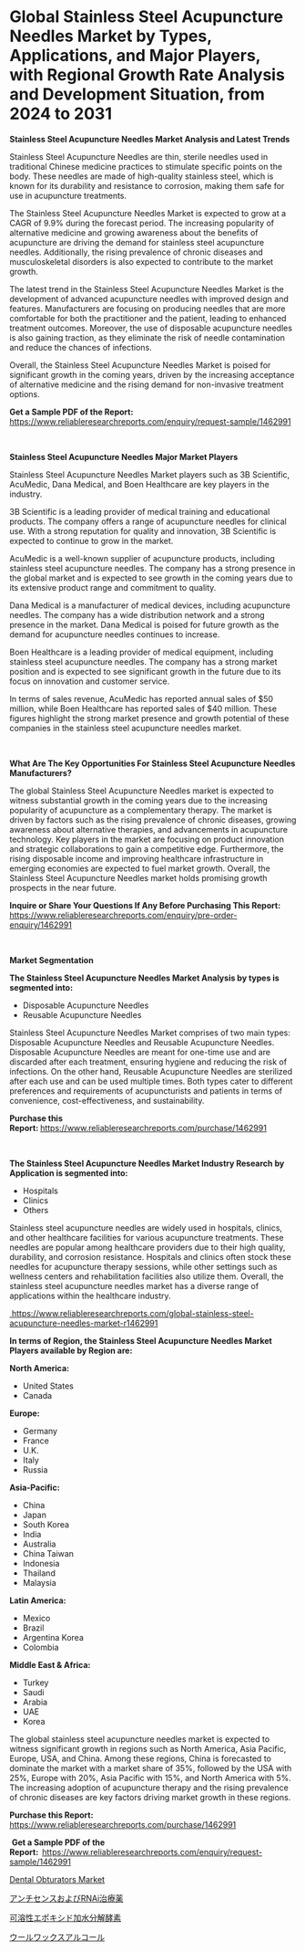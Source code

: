<p><h1>Global Stainless Steel Acupuncture Needles Market by Types, Applications, and Major Players, with Regional Growth Rate Analysis and Development Situation, from 2024 to 2031</h1></p><p><strong>Stainless Steel Acupuncture Needles Market Analysis and Latest Trends</strong></p>
<p><p>Stainless Steel Acupuncture Needles are thin, sterile needles used in traditional Chinese medicine practices to stimulate specific points on the body. These needles are made of high-quality stainless steel, which is known for its durability and resistance to corrosion, making them safe for use in acupuncture treatments.</p><p>The Stainless Steel Acupuncture Needles Market is expected to grow at a CAGR of 9.9% during the forecast period. The increasing popularity of alternative medicine and growing awareness about the benefits of acupuncture are driving the demand for stainless steel acupuncture needles. Additionally, the rising prevalence of chronic diseases and musculoskeletal disorders is also expected to contribute to the market growth.</p><p>The latest trend in the Stainless Steel Acupuncture Needles Market is the development of advanced acupuncture needles with improved design and features. Manufacturers are focusing on producing needles that are more comfortable for both the practitioner and the patient, leading to enhanced treatment outcomes. Moreover, the use of disposable acupuncture needles is also gaining traction, as they eliminate the risk of needle contamination and reduce the chances of infections.</p><p>Overall, the Stainless Steel Acupuncture Needles Market is poised for significant growth in the coming years, driven by the increasing acceptance of alternative medicine and the rising demand for non-invasive treatment options.</p></p>
<p><strong>Get a Sample PDF of the Report:&nbsp;</strong> <a href="https://www.reliableresearchreports.com/enquiry/request-sample/1462991">https://www.reliableresearchreports.com/enquiry/request-sample/1462991</a></p>
<p>&nbsp;</p>
<p><strong>Stainless Steel Acupuncture Needles Major Market Players</strong></p>
<p><p>Stainless Steel Acupuncture Needles Market players such as 3B Scientific, AcuMedic, Dana Medical, and Boen Healthcare are key players in the industry. </p><p>3B Scientific is a leading provider of medical training and educational products. The company offers a range of acupuncture needles for clinical use. With a strong reputation for quality and innovation, 3B Scientific is expected to continue to grow in the market. </p><p>AcuMedic is a well-known supplier of acupuncture products, including stainless steel acupuncture needles. The company has a strong presence in the global market and is expected to see growth in the coming years due to its extensive product range and commitment to quality.</p><p>Dana Medical is a manufacturer of medical devices, including acupuncture needles. The company has a wide distribution network and a strong presence in the market. Dana Medical is poised for future growth as the demand for acupuncture needles continues to increase.</p><p>Boen Healthcare is a leading provider of medical equipment, including stainless steel acupuncture needles. The company has a strong market position and is expected to see significant growth in the future due to its focus on innovation and customer service.</p><p>In terms of sales revenue, AcuMedic has reported annual sales of $50 million, while Boen Healthcare has reported sales of $40 million. These figures highlight the strong market presence and growth potential of these companies in the stainless steel acupuncture needles market.</p></p>
<p>&nbsp;</p>
<p><strong>What Are The Key Opportunities For Stainless Steel Acupuncture Needles Manufacturers?</strong></p>
<p><p>The global Stainless Steel Acupuncture Needles market is expected to witness substantial growth in the coming years due to the increasing popularity of acupuncture as a complementary therapy. The market is driven by factors such as the rising prevalence of chronic diseases, growing awareness about alternative therapies, and advancements in acupuncture technology. Key players in the market are focusing on product innovation and strategic collaborations to gain a competitive edge. Furthermore, the rising disposable income and improving healthcare infrastructure in emerging economies are expected to fuel market growth. Overall, the Stainless Steel Acupuncture Needles market holds promising growth prospects in the near future.</p></p>
<p><strong>Inquire or Share Your Questions If Any Before Purchasing This Report:</strong> <a href="https://www.reliableresearchreports.com/enquiry/pre-order-enquiry/1462991">https://www.reliableresearchreports.com/enquiry/pre-order-enquiry/1462991</a></p>
<p>&nbsp;</p>
<p><strong>Market Segmentation</strong></p>
<p><strong>The Stainless Steel Acupuncture Needles Market Analysis by types is segmented into:</strong></p>
<p><ul><li>Disposable Acupuncture Needles</li><li>Reusable Acupuncture Needles</li></ul></p>
<p><p>Stainless Steel Acupuncture Needles Market comprises of two main types: Disposable Acupuncture Needles and Reusable Acupuncture Needles. Disposable Acupuncture Needles are meant for one-time use and are discarded after each treatment, ensuring hygiene and reducing the risk of infections. On the other hand, Reusable Acupuncture Needles are sterilized after each use and can be used multiple times. Both types cater to different preferences and requirements of acupuncturists and patients in terms of convenience, cost-effectiveness, and sustainability.</p></p>
<p><strong>Purchase this Report:&nbsp;</strong><a href="https://www.reliableresearchreports.com/purchase/1462991">https://www.reliableresearchreports.com/purchase/1462991</a></p>
<p>&nbsp;</p>
<p><strong>The Stainless Steel Acupuncture Needles Market Industry Research by Application is segmented into:</strong></p>
<p><ul><li>Hospitals</li><li>Clinics</li><li>Others</li></ul></p>
<p><p>Stainless steel acupuncture needles are widely used in hospitals, clinics, and other healthcare facilities for various acupuncture treatments. These needles are popular among healthcare providers due to their high quality, durability, and corrosion resistance. Hospitals and clinics often stock these needles for acupuncture therapy sessions, while other settings such as wellness centers and rehabilitation facilities also utilize them. Overall, the stainless steel acupuncture needles market has a diverse range of applications within the healthcare industry.</p></p>
<p><a href="https://www.reliableresearchreports.com/global-stainless-steel-acupuncture-needles-market-r1462991">&nbsp;https://www.reliableresearchreports.com/global-stainless-steel-acupuncture-needles-market-r1462991</a></p>
<p><strong>In terms of Region, the Stainless Steel Acupuncture Needles Market Players available by Region are:</strong></p>
<p>
    <p> <strong> North America: </strong>
        <ul>
            <li>United States</li>
            <li>Canada</li>
        </ul>
        </p> 
    <p> <strong> Europe: </strong>
        <ul>
            <li>Germany</li>
            <li>France</li>
            <li>U.K.</li>
            <li>Italy</li>
            <li>Russia</li>
        </ul>
        </p> 
    <p> <strong> Asia-Pacific: </strong>
        <ul>
            <li>China</li>
            <li>Japan</li>
            <li>South Korea</li>
            <li>India</li>
            <li>Australia</li>
            <li>China Taiwan</li>
            <li>Indonesia</li>
            <li>Thailand</li>
            <li>Malaysia</li>
        </ul>
        </p> 
    <p> <strong> Latin America: </strong>
        <ul>
            <li>Mexico</li>
            <li>Brazil</li>
            <li>Argentina Korea</li>
            <li>Colombia</li>
        </ul>
        </p> 
    <p> <strong> Middle East & Africa: </strong>
        <ul>
            <li>Turkey</li>
            <li>Saudi</li>
            <li>Arabia</li>
            <li>UAE</li>
            <li>Korea</li>
        </ul>
    </p>
    </p>
<p><p>The global stainless steel acupuncture needles market is expected to witness significant growth in regions such as North America, Asia Pacific, Europe, USA, and China. Among these regions, China is forecasted to dominate the market with a market share of 35%, followed by the USA with 25%, Europe with 20%, Asia Pacific with 15%, and North America with 5%. The increasing adoption of acupuncture therapy and the rising prevalence of chronic diseases are key factors driving market growth in these regions.</p></p>
<p><strong>Purchase this Report: </strong><a href="https://www.reliableresearchreports.com/purchase/1462991">https://www.reliableresearchreports.com/purchase/1462991</a></p>
<p>&nbsp;<strong>Get a Sample PDF of the Report:&nbsp;&nbsp;</strong><a href="https://www.reliableresearchreports.com/enquiry/request-sample/1462991">https://www.reliableresearchreports.com/enquiry/request-sample/1462991</a></p>
<p><strong></strong></p>
<p><p><a href="https://github.com/CliffMedina6/Market-Research-Report-List-4/blob/main/dental-obturators-market.md">Dental Obturators Market</a></p><p><a href="https://medium.com/@stevencornish04/%E3%82%A2%E3%83%B3%E3%83%81%E3%82%BB%E3%83%B3%E3%82%B9-rnai%E6%B2%BB%E7%99%82%E8%96%AC%E3%81%AE%E5%B8%82%E5%A0%B4%E3%82%B7%E3%82%A7%E3%82%A2%E3%81%AE%E9%80%B2%E5%8C%96%E3%81%A8%E5%B8%82%E5%A0%B4%E6%88%90%E9%95%B7%E3%81%AE%E3%83%88%E3%83%AC%E3%83%B3%E3%83%89-2024%E5%B9%B4-2031%E5%B9%B4-a040b10e18ae">アンチセンスおよびRNAi治療薬</a></p><p><a href="https://github.com/mreklxf44233/Market-Research-Report-List-2/blob/main/831497949376.md">可溶性エポキシド加水分解酵素</a></p><p><a href="https://medium.com/@josuehezog2023/%E3%82%A6%E3%83%BC%E3%83%AB%E3%83%AF%E3%83%83%E3%82%AF%E3%82%B9%E3%82%A2%E3%83%AB%E3%82%B3%E3%83%BC%E3%83%AB%E5%B8%82%E5%A0%B4%E3%81%AF%E5%B8%82%E5%A0%B4%E3%82%B7%E3%82%A7%E3%82%A2-%E5%B8%82%E5%A0%B4%E5%8B%95%E5%90%91-%E5%B8%82%E5%A0%B4%E6%88%90%E9%95%B7%E3%81%AB%E9%96%A2%E3%81%99%E3%82%8B%E6%83%85%E5%A0%B1%E3%82%92%E6%8F%90%E4%BE%9B%E3%81%97%E3%81%BE%E3%81%99-c30acce5a05d">ウールワックスアルコール</a></p></p>